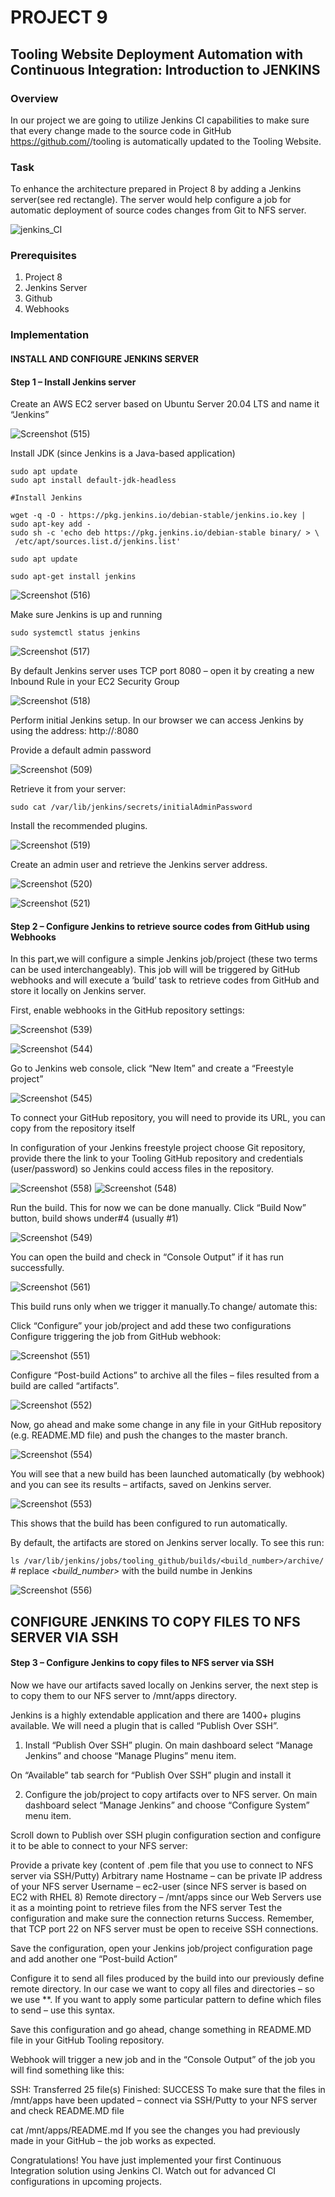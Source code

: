 # PROJECT 9
## Tooling Website Deployment Automation with Continuous Integration: Introduction to JENKINS
### Overview
In our project we are going to utilize Jenkins CI capabilities to make sure that every change made to the source code in GitHub https://github.com/<yourname>/tooling is automatically updated to the Tooling Website.

### Task
To enhance the architecture prepared in Project 8 by adding a Jenkins server(see red rectangle). The server would help configure a job for  automatic deployment of  source codes changes from Git to NFS server.

![jenkins_CI](https://github.com/ettebaDwop/Darey_Project9/assets/7973831/0fdfdb75-85be-4d14-b138-d453257cbea0)

### Prerequisites

1. Project 8
2. Jenkins Server
3. Github
4. Webhooks

### Implementation

#### INSTALL AND CONFIGURE JENKINS SERVER
#### Step 1 – Install Jenkins server
Create an AWS EC2 server based on Ubuntu Server 20.04 LTS and name it “Jenkins”

![Screenshot (515)](https://github.com/ettebaDwop/Darey_Project9/assets/7973831/f83cb806-ed96-4c63-a588-205055baaa20)


Install JDK (since Jenkins is a Java-based application)
```
sudo apt update
sudo apt install default-jdk-headless

#Install Jenkins

wget -q -O - https://pkg.jenkins.io/debian-stable/jenkins.io.key | sudo apt-key add -
sudo sh -c 'echo deb https://pkg.jenkins.io/debian-stable binary/ > \
 /etc/apt/sources.list.d/jenkins.list'

sudo apt update

sudo apt-get install jenkins

```

![Screenshot (516)](https://github.com/ettebaDwop/Darey_Project9/assets/7973831/8449fd37-54b5-46ca-bc74-0467ee525160)


Make sure Jenkins is up and running

`sudo systemctl status jenkins`

![Screenshot (517)](https://github.com/ettebaDwop/Darey_Project9/assets/7973831/bd4534b1-1fb8-4982-80b7-5878e3fda365)

By default Jenkins server uses TCP port 8080 – open it by creating a new Inbound Rule in your EC2 Security Group
        
![Screenshot (518)](https://github.com/ettebaDwop/Darey_Project9/assets/7973831/816551a8-2a86-484c-acc6-d45b5bff7be2)

Perform initial Jenkins setup.
In our browser we can access Jenkins by using  the address: http://<Jenkins-Server-Public-IP-Address-or-Public-DNS-Name>:8080

Provide a default admin password

 ![Screenshot (509)](https://github.com/ettebaDwop/Darey_Project9/assets/7973831/c6b5e8cb-213a-4dec-9e50-c993f1d6e57f)


Retrieve it from your server:

`sudo cat /var/lib/jenkins/secrets/initialAdminPassword`

Install the recommended plugins.

![Screenshot (519)](https://github.com/ettebaDwop/Darey_Project9/assets/7973831/bf734801-5861-4cb9-a313-960a9df4636e)

 Create an admin user and retrieve the Jenkins server address.

![Screenshot (520)](https://github.com/ettebaDwop/Darey_Project9/assets/7973831/a147600a-1142-44f0-a492-7657d9518e5e)


![Screenshot (521)](https://github.com/ettebaDwop/Darey_Project9/assets/7973831/ab739edf-e55b-4884-a530-4196c81c59fb)

#### Step 2 – Configure Jenkins to retrieve source codes from GitHub using Webhooks
In this part,we will configure a simple Jenkins job/project (these two terms can be used interchangeably). This job will will be triggered by GitHub webhooks and will execute a ‘build’ task to retrieve codes from GitHub and store it locally on Jenkins server.

First, enable webhooks in  the GitHub repository settings:

![Screenshot (539)](https://github.com/ettebaDwop/Darey_Project9/assets/7973831/17f06e82-c16a-4bb7-801a-5f3b33f462ba)
        
![Screenshot (544)](https://github.com/ettebaDwop/Darey_Project9/assets/7973831/6f8671e1-29b4-49f1-9155-787783d5e8c7)

Go to Jenkins web console, click “New Item” and create a “Freestyle project”

![Screenshot (545)](https://github.com/ettebaDwop/Darey_Project9/assets/7973831/81b42a89-59c4-4d37-a9d3-f8c0f9d10078)
      
To connect your GitHub repository, you will need to provide its URL, you can copy from the repository itself

In configuration of your Jenkins freestyle project choose Git repository, provide there the link to your Tooling GitHub repository and credentials (user/password) so Jenkins could access files in the repository.

![Screenshot (558)](https://github.com/ettebaDwop/Darey_Project9/assets/7973831/a65825dc-5613-4b69-800f-51969d3a4e34) 
![Screenshot (548)](https://github.com/ettebaDwop/Darey_Project9/assets/7973831/58b332a2-622c-4c78-b796-a9f70e222ccc)


Run the build. This for now we can be done manually.
Click “Build Now” button, build shows under#4 (usually #1)

![Screenshot (549)](https://github.com/ettebaDwop/Darey_Project9/assets/7973831/55d92760-ec5f-4119-adcc-b026ffc5d7aa)

You can open the build and check in “Console Output” if it has run successfully.

![Screenshot (561)](https://github.com/ettebaDwop/Darey_Project9/assets/7973831/22608d17-a33a-485c-b839-9160e17829f5)

This build runs only when we trigger it manually.To change/ automate this:

Click “Configure” your job/project and add these two configurations
Configure triggering the job from GitHub webhook:

![Screenshot (551)](https://github.com/ettebaDwop/Darey_Project9/assets/7973831/5cc6ba47-6bed-4cda-a543-775576c446ff)

Configure “Post-build Actions” to archive all the files – files resulted from a build are called “artifacts”.

![Screenshot (552)](https://github.com/ettebaDwop/Darey_Project9/assets/7973831/938e90e9-59be-4bea-aa15-95838ba87e0d)

Now, go ahead and make some change in any file in your GitHub repository (e.g. README.MD file) and push the changes to the master branch.

![Screenshot (554)](https://github.com/ettebaDwop/Darey_Project9/assets/7973831/12d4de46-1949-4a43-ab64-9533bfc27244)

You will see that a new build has been launched automatically (by webhook) and you can see its results – artifacts, saved on Jenkins server.

![Screenshot (553)](https://github.com/ettebaDwop/Darey_Project9/assets/7973831/5377cc83-1d6f-4fca-bf37-234a75fac631)
 
This shows that the build has been configured to run automatically.

By default, the artifacts are stored on Jenkins server locally. To see this run:

`ls /var/lib/jenkins/jobs/tooling_github/builds/<build_number>/archive/`    # replace *<build_number>* with the build numbe in Jenkins

![Screenshot (556)](https://github.com/ettebaDwop/Darey_Project9/assets/7973831/9902c1f0-12da-403f-b59a-85883cfed711)



## CONFIGURE JENKINS TO COPY FILES TO NFS SERVER VIA SSH
#### Step 3 – Configure Jenkins to copy files to NFS server via SSH

Now we have our artifacts saved locally on Jenkins server, the next step is to copy them to our NFS server to /mnt/apps directory.

Jenkins is a highly extendable application and there are 1400+ plugins available. We will need a plugin that is called “Publish Over SSH”.

1. Install “Publish Over SSH” plugin.
On main dashboard select “Manage Jenkins” and choose “Manage Plugins” menu item.

On “Available” tab search for “Publish Over SSH” plugin and install it 

2. Configure the job/project to copy artifacts over to NFS server.
On main dashboard select “Manage Jenkins” and choose “Configure System” menu item.

Scroll down to Publish over SSH plugin configuration section and configure it to be able to connect to your NFS server:

Provide a private key (content of .pem file that you use to connect to NFS server via SSH/Putty)
Arbitrary name
Hostname – can be private IP address of your NFS server
Username – ec2-user (since NFS server is based on EC2 with RHEL 8)
Remote directory – /mnt/apps since our Web Servers use it as a mointing point to retrieve files from the NFS server
Test the configuration and make sure the connection returns Success. Remember, that TCP port 22 on NFS server must be open to receive SSH connections.

    

Save the configuration, open your Jenkins job/project configuration page and add another one “Post-build Action”

 

Configure it to send all files produced by the build into our previously define remote directory. In our case we want to copy all files and directories – so we use **.
If you want to apply some particular pattern to define which files to send – use this syntax.

 

Save this configuration and go ahead, change something in README.MD file in your GitHub Tooling repository.

Webhook will trigger a new job and in the “Console Output” of the job you will find something like this:

SSH: Transferred 25 file(s)
Finished: SUCCESS
To make sure that the files in /mnt/apps have been updated – connect via SSH/Putty to your NFS server and check README.MD file

cat /mnt/apps/README.md
If you see the changes you had previously made in your GitHub – the job works as expected.

Congratulations!
You have just implemented your first Continuous Integration solution using Jenkins CI. Watch out for advanced CI configurations in upcoming projects.
